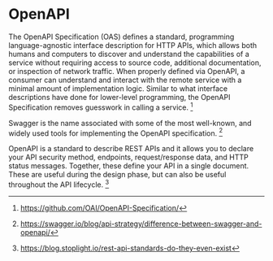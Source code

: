 # OpenAPI

The OpenAPI Specification (OAS) defines a standard, programming language-agnostic interface description for HTTP APIs, which allows both humans and computers to discover and understand the capabilities of a service without requiring access to source code, additional documentation, or inspection of network traffic. When properly defined via OpenAPI, a consumer can understand and interact with the remote service with a minimal amount of implementation logic. Similar to what interface descriptions have done for lower-level programming, the OpenAPI Specification removes guesswork in calling a service. [^1]

Swagger is the name associated with some of the most well-known, and widely used tools for implementing the OpenAPI specification. [^2]

OpenAPI is a standard to describe REST APIs and it allows you to declare your API security method, endpoints, request/response data, and HTTP status messages. Together, these define your API in a single document. These are useful during the design phase, but can also be useful throughout the API lifecycle. [^3]

[^1]: https://github.com/OAI/OpenAPI-Specification/
[^2]: https://swagger.io/blog/api-strategy/difference-between-swagger-and-openapi/
[^3]: https://blog.stoplight.io/rest-api-standards-do-they-even-exist